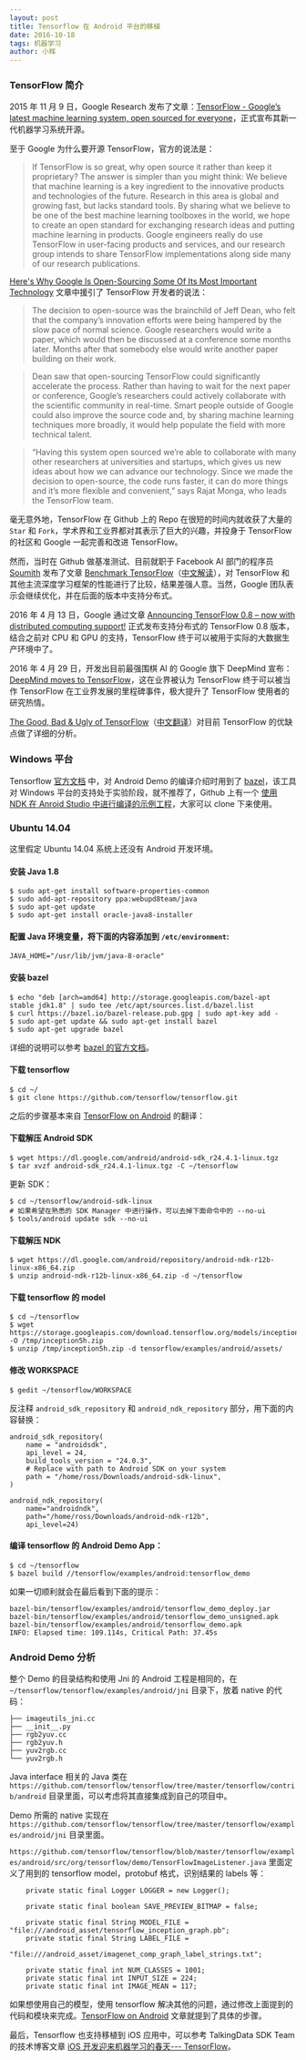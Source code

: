 ```yaml
---
layout: post
title: Tensorflow 在 Android 平台的移植
date: 2016-10-18 
tags: 机器学习  
author: 小辉  
---
```



### TensorFlow 简介

2015 年 11 月 9 日，Google Research 发布了文章：[TensorFlow - Google’s latest machine learning system, open sourced for everyone](https://research.googleblog.com/2015/11/tensorflow-googles-latest-machine_9.html)，正式宣布其新一代机器学习系统开源。

至于 Google 为什么要开源 TensorFlow，官方的说法是：

> If TensorFlow is so great, why open source it rather than keep it proprietary? The answer is simpler than you might think: We believe that machine learning is a key ingredient to the innovative products and technologies of the future. Research in this area is global and growing fast, but lacks standard tools. By sharing what we believe to be one of the best machine learning toolboxes in the world, we hope to create an open standard for exchanging research ideas and putting machine learning in products. Google engineers really do use TensorFlow in user-facing products and services, and our research group intends to share TensorFlow implementations along side many of our research publications.

[Here's Why Google Is Open-Sourcing Some Of Its Most Important Technology](http://www.forbes.com/sites/gregsatell/2016/07/18/heres-why-google-is-open-sourcing-some-of-its-most-important-technology/#373b1a53630c) 文章中援引了 TensorFlow 开发者的说法：

> The decision to open-source was the brainchild of Jeff Dean, who felt that the company’s innovation efforts were being hampered by the slow pace of normal science. Google researchers would write a paper, which would then be discussed at a conference some months later. Months after that somebody else would write another paper building on their work.  

> Dean saw that open-sourcing TensorFlow could significantly accelerate the process. Rather than having to wait for the next paper or conference, Google’s researchers could actively collaborate with the scientific community in real-time. Smart people outside of Google could also improve the source code and, by sharing machine learning techniques more broadly, it would help populate the field with more technical talent.

> “Having this system open sourced we’re able to collaborate with many other researchers at universities and startups, which gives us new ideas about how we can advance our technology. Since we made the decision to open-source, the code runs faster, it can do more things and it’s more flexible and convenient,” says Rajat Monga, who leads the TensorFlow team.

毫无意外地，TensorFlow 在 Github 上的 Repo 在很短的时间内就收获了大量的 `Star` 和 `Fork`，学术界和工业界都对其表示了巨大的兴趣，并投身于 TensorFlow 的社区和 Google 一起完善和改进 TensorFlow。

然而，当时在 Github 做基准测试、目前就职于 Facebook AI 部门的程序员 [Soumith](https://github.com/soumith) 发布了文章 [Benchmark TensorFlow](https://github.com/soumith/convnet-benchmarks/issues/66)（[中文解读](http://mp.weixin.qq.com/s?__biz=MzI3MTA0MTk1MA==&mid=400451107&idx=1&sn=ddfd58a09319c1816c394d042a17c7f4&scene=0#wechat_redirect)），对 TensorFlow 和其他主流深度学习框架的性能进行了比较，结果差强人意。当然，Google 团队表示会继续优化，并在后面的版本中支持分布式。

2016 年 4 月 13 日，Google 通过文章 [Announcing TensorFlow 0.8 – now with distributed computing support!](https://research.googleblog.com/2016/04/announcing-tensorflow-08-now-with.html) 正式发布支持分布式的 TensorFlow 0.8 版本，结合之前对 CPU 和 GPU 的支持，TensorFlow 终于可以被用于实际的大数据生产环境中了。

2016 年 4 月 29 日，开发出目前最强围棋 AI 的 Google 旗下 DeepMind 宣布：[DeepMind moves to TensorFlow](https://research.googleblog.com/2016/04/deepmind-moves-to-tensorflow.html)，这在业界被认为 TensorFlow 终于可以被当作 TensorFlow 在工业界发展的里程碑事件，极大提升了 TensorFlow 使用者的研究热情。

[The Good, Bad & Ugly of TensorFlow](http://www.kdnuggets.com/2016/05/good-bad-ugly-tensorflow.html)（[中文翻译](https://mp.weixin.qq.com/s?__biz=MzA3MzI4MjgzMw==&mid=2650715438&idx=2&sn=3dafb301ec8103fce7ad88d6039cb3ad)）对目前 TensorFlow 的优缺点做了详细的分析。

### Windows 平台

Tensorflow [官方文档](https://github.com/tensorflow/tensorflow/tree/master/tensorflow/examples/android) 中，对 Android Demo 的编译介绍时用到了 [bazel](https://www.bazel.io/versions/master/docs/install.html#ubuntu)，该工具对 Windows 平台的支持处于实验阶段，就不推荐了，Github 上有一个 [使用 NDK 在 Anroid Studio 中进行编译的示例工程](https://github.com/miyosuda/TensorFlowAndroidDemo)，大家可以 clone 下来使用。

### Ubuntu 14.04

这里假定 Ubuntu 14.04 系统上还没有 Android 开发环境。

#### 安装 Java 1.8

    $ sudo apt-get install software-properties-common
    $ sudo add-apt-repository ppa:webupd8team/java
    $ sudo apt-get update
    $ sudo apt-get install oracle-java8-installer

#### 配置 Java 环境变量，将下面的内容添加到 `/etc/environment`:

    JAVA_HOME="/usr/lib/jvm/java-8-oracle"

#### 安装 bazel

    $ echo "deb [arch=amd64] http://storage.googleapis.com/bazel-apt stable jdk1.8" | sudo tee /etc/apt/sources.list.d/bazel.list
    $ curl https://bazel.io/bazel-release.pub.gpg | sudo apt-key add -
    $ sudo apt-get update && sudo apt-get install bazel
    $ sudo apt-get upgrade bazel

详细的说明可以参考 [bazel 的官方文档](https://www.bazel.io/versions/master/docs/install.html#ubuntu)。

#### 下载 tensorflow

    $ cd ~/
    $ git clone https://github.com/tensorflow/tensorflow.git


之后的步骤基本来自 [TensorFlow on Android](https://www.oreilly.com/learning/tensorflow-on-android) 的翻译：

#### 下载解压 Android SDK

    $ wget https://dl.google.com/android/android-sdk_r24.4.1-linux.tgz
    $ tar xvzf android-sdk_r24.4.1-linux.tgz -C ~/tensorflow

更新 SDK：

    $ cd ~/tensorflow/android-sdk-linux
    # 如果希望在熟悉的 SDK Manager 中进行操作，可以去掉下面命令中的 --no-ui
    $ tools/android update sdk --no-ui

#### 下载解压 NDK

    $ wget https://dl.google.com/android/repository/android-ndk-r12b-linux-x86_64.zip
    $ unzip android-ndk-r12b-linux-x86_64.zip -d ~/tensorflow

#### 下载 tensorflow 的 model

    $ cd ~/tensorflow
    $ wget https://storage.googleapis.com/download.tensorflow.org/models/inception5h.zip -O /tmp/inception5h.zip
    $ unzip /tmp/inception5h.zip -d tensorflow/examples/android/assets/

#### 修改 WORKSPACE

    $ gedit ~/tensorflow/WORKSPACE

反注释 `android_sdk_repository` 和 `android_ndk_repository` 部分，用下面的内容替换：

    android_sdk_repository(
        name = "androidsdk",
        api_level = 24,
        build_tools_version = "24.0.3",
        # Replace with path to Android SDK on your system
        path = "/home/ross/Downloads/android-sdk-linux",
    )
    
    android_ndk_repository(
        name="androidndk",
        path="/home/ross/Downloads/android-ndk-r12b",
        api_level=24)

#### 编译 tensorflow 的 Android Demo App：

    $ cd ~/tensorflow
    $ bazel build //tensorflow/examples/android:tensorflow_demo

如果一切顺利就会在最后看到下面的提示：

    bazel-bin/tensorflow/examples/android/tensorflow_demo_deploy.jar
    bazel-bin/tensorflow/examples/android/tensorflow_demo_unsigned.apk
    bazel-bin/tensorflow/examples/android/tensorflow_demo.apk
    INFO: Elapsed time: 109.114s, Critical Path: 37.45s

### Android Demo 分析

整个 Demo 的目录结构和使用 Jni 的 Android 工程是相同的，在 `~/tensorflow/tensorflow/examples/android/jni` 目录下，放着 native 的代码：

    ├── imageutils_jni.cc
    ├── __init__.py
    ├── rgb2yuv.cc
    ├── rgb2yuv.h
    ├── yuv2rgb.cc
    └── yuv2rgb.h

Java interface 相关的 Java 类在 `https://github.com/tensorflow/tensorflow/tree/master/tensorflow/contrib/android` 目录里面，可以考虑将其直接集成到自己的项目中。

Demo 所需的 native 实现在 `https://github.com/tensorflow/tensorflow/tree/master/tensorflow/examples/android/jni` 目录里面。

`https://github.com/tensorflow/tensorflow/blob/master/tensorflow/examples/android/src/org/tensorflow/demo/TensorFlowImageListener.java` 里面定义了用到的 tensorflow model，protobuf 格式，识别结果的 labels 等：

        private static final Logger LOGGER = new Logger();
    
        private static final boolean SAVE_PREVIEW_BITMAP = false;
    
        private static final String MODEL_FILE = "file:///android_asset/tensorflow_inception_graph.pb";
        private static final String LABEL_FILE =
                "file:///android_asset/imagenet_comp_graph_label_strings.txt";
    
        private static final int NUM_CLASSES = 1001;
        private static final int INPUT_SIZE = 224;
        private static final int IMAGE_MEAN = 117;

如果想使用自己的模型，使用 tensorflow 解决其他的问题，通过修改上面提到的代码和模块来完成。[TensorFlow on Android](https://www.oreilly.com/learning/tensorflow-on-android) 文章就提到了具体的步骤。

最后，Tensorflow 也支持移植到 iOS 应用中，可以参考 TalkingData SDK Team 的技术博客文章 [iOS 开发迎来机器学习的春天--- TensorFlow](http://talkingdata.me/2016/07/07/iOS_TensorFlow/)。